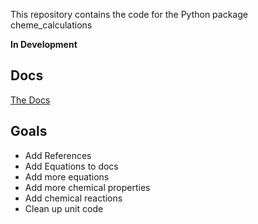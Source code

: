 This repository contains the code for the Python package cheme_calculations

**In Development**

## Docs

[The Docs](https://cheme-calculations.readthedocs.io/en/latest/)

## Goals

- Add References 
- Add Equations to docs
- Add more equations 
- Add more chemical properties
- Add chemical reactions
- Clean up unit code